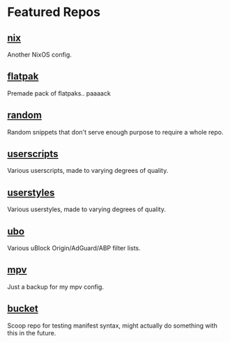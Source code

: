 # Featured Repos

## [nix](https://github.com/chrislowles/nix)
Another NixOS config.

## [flatpak](https://github.com/chrislowles/flatpak)
Premade pack of flatpaks.. paaaack

## [random](https://github.com/chrislowles/random)
Random snippets that don't serve enough purpose to require a whole repo.

## [userscripts](https://github.com/chrislowles/userscripts)
Various userscripts, made to varying degrees of quality.

## [userstyles](https://github.com/chrislowles/userstyles)
Various userstyles, made to varying degrees of quality.

## [ubo](https://github.com/chrislowles/ubo)
Various uBlock Origin/AdGuard/ABP filter lists.

## [mpv](https://github.com/chrislowles/mpv)
Just a backup for my mpv config.

## [bucket](https://github.com/chrislowles/bucket)
Scoop repo for testing manifest syntax, might actually do something with this in the future.
